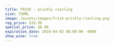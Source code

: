 ```yaml
---
title: FRISK - prickly riesling
size: 750ML
image: /assets/images/frisk-prickly-riesling.png
reg_price: $10.99
special_price: $8.99
expiration_date: 2019-04-02 00:00:00 -0600
show_wine: true
---
```


